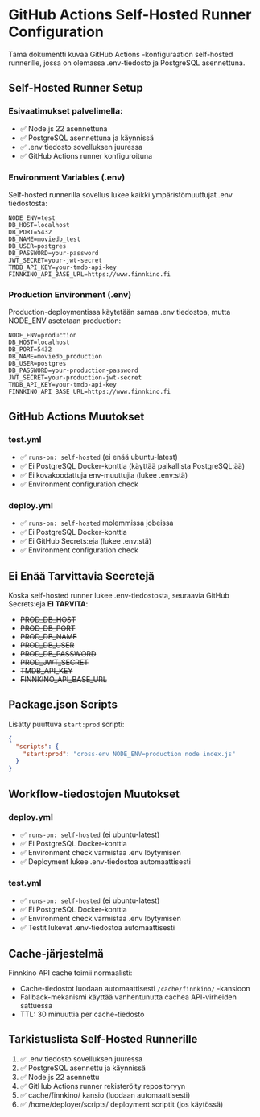 # GitHub Actions Self-Hosted Runner Configuration

Tämä dokumentti kuvaa GitHub Actions -konfiguraation self-hosted runnerille, jossa on olemassa .env-tiedosto ja PostgreSQL asennettuna.

## Self-Hosted Runner Setup

### Esivaatimukset palvelimella:
- ✅ Node.js 22 asennettuna
- ✅ PostgreSQL asennettuna ja käynnissä
- ✅ .env tiedosto sovelluksen juuressa
- ✅ GitHub Actions runner konfiguroituna

### Environment Variables (.env)
Self-hosted runnerilla sovellus lukee kaikki ympäristömuuttujat .env tiedostosta:

```env
NODE_ENV=test
DB_HOST=localhost
DB_PORT=5432
DB_NAME=moviedb_test
DB_USER=postgres
DB_PASSWORD=your-password
JWT_SECRET=your-jwt-secret
TMDB_API_KEY=your-tmdb-api-key
FINNKINO_API_BASE_URL=https://www.finnkino.fi
```

### Production Environment (.env)
Production-deploymentissa käytetään samaa .env tiedostoa, mutta NODE_ENV asetetaan production:
```env
NODE_ENV=production
DB_HOST=localhost
DB_PORT=5432
DB_NAME=moviedb_production
DB_USER=postgres
DB_PASSWORD=your-production-password
JWT_SECRET=your-production-jwt-secret
TMDB_API_KEY=your-tmdb-api-key
FINNKINO_API_BASE_URL=https://www.finnkino.fi
```

## GitHub Actions Muutokset

### test.yml
- ✅ `runs-on: self-hosted` (ei enää ubuntu-latest)
- ✅ Ei PostgreSQL Docker-konttia (käyttää paikallista PostgreSQL:ää)
- ✅ Ei kovakoodattuja env-muuttujia (lukee .env:stä)
- ✅ Environment configuration check

### deploy.yml  
- ✅ `runs-on: self-hosted` molemmissa jobeissa
- ✅ Ei PostgreSQL Docker-konttia 
- ✅ Ei GitHub Secrets:eja (lukee .env:stä)
- ✅ Environment configuration check

## Ei Enää Tarvittavia Secretejä

Koska self-hosted runner lukee .env-tiedostosta, seuraavia GitHub Secrets:eja **EI TARVITA**:
- ~~PROD_DB_HOST~~
- ~~PROD_DB_PORT~~  
- ~~PROD_DB_NAME~~
- ~~PROD_DB_USER~~
- ~~PROD_DB_PASSWORD~~
- ~~PROD_JWT_SECRET~~
- ~~TMDB_API_KEY~~
- ~~FINNKINO_API_BASE_URL~~

## Package.json Scripts

Lisätty puuttuva `start:prod` scripti:
```json
{
  "scripts": {
    "start:prod": "cross-env NODE_ENV=production node index.js"
  }
}
```

## Workflow-tiedostojen Muutokset

### deploy.yml
- ✅ `runs-on: self-hosted` (ei ubuntu-latest)
- ✅ Ei PostgreSQL Docker-konttia
- ✅ Environment check varmistaa .env löytymisen
- ✅ Deployment lukee .env-tiedostoa automaattisesti

### test.yml  
- ✅ `runs-on: self-hosted` (ei ubuntu-latest)  
- ✅ Ei PostgreSQL Docker-konttia
- ✅ Environment check varmistaa .env löytymisen
- ✅ Testit lukevat .env-tiedostoa automaattisesti

## Cache-järjestelmä

Finnkino API cache toimii normaalisti:
- Cache-tiedostot luodaan automaattisesti `/cache/finnkino/` -kansioon
- Fallback-mekanismi käyttää vanhentunutta cachea API-virheiden sattuessa
- TTL: 30 minuuttia per cache-tiedosto

## Tarkistuslista Self-Hosted Runnerille

1. ✅ .env tiedosto sovelluksen juuressa
2. ✅ PostgreSQL asennettu ja käynnissä
3. ✅ Node.js 22 asennettu
4. ✅ GitHub Actions runner rekisteröity repositoryyn
5. ✅ cache/finnkino/ kansio (luodaan automaattisesti)
6. ✅ /home/deployer/scripts/ deployment scriptit (jos käytössä)